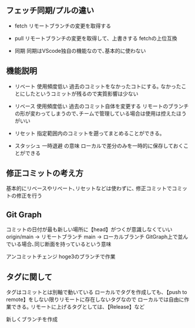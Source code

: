 ## フェッチ同期/プルの違い

- fetch
リモートブランチの変更を取得する

- pull
リモートブランチの変更を取得して、上書きする
fetchの上位互換

- 同期
同期はVScode独自の機能なので､基本的に使わない

## 機能説明

- リベート
使用頻度低い
過去のコミットをなかったコトにする｡
なかったことにしたというコミットが残るので実質影響は少ない

- リベース
使用頻度低い
過去のコミット自体を変更する
リモートのブランチの形が変わってしまうので､チームで管理している場合は使用は控えたほうがいい

- リセット
指定範囲内のコミットを遡ってまとめることができる｡

- スタッシュ
一時退避 の意味
ローカルで差分のみを一時的に保存しておくことができる


## 修正コミットの考え方
基本的にリベースやリベート､リセットなどは使わずに､
修正コミットでコミットの修正を行う


## Git Graph

コミットの日付が最も新しい場所に【head】がつくが意識しなくていい
origin/main → リモートブランチ
main → ローカルブランチ
GitGraph上で並んでいる場合､同じ断面を持っているという意味

アンコミットチェンジ
hoge3のブランチで作業



## タグに関して
タグはコミットとは別軸で動いている
ローカルでタグを作成しても､【push to remote】をしない限りリモートに存在しないタグなので
ローカルでは自由に作業できる｡ リモートに上げるタグとしては､【Release】など

新しくブランチを作成